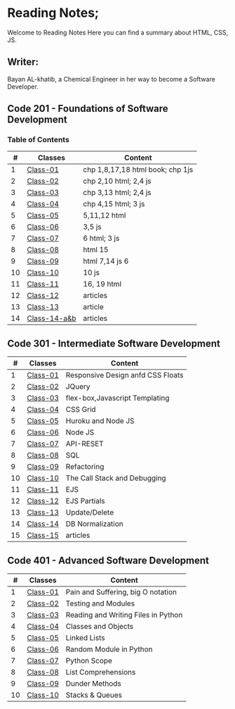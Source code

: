# Reading Notes;
 Welcome to Reading Notes Here you can find a summary about HTML, CSS, JS.

## Writer:
 Bayan AL-khatib, a Chemical Engineer in her way to become a Software Developer.

 ## Code 201 - Foundations of Software Development

### Table of Contents

| # | Classes |Content|
|---|---------|-------|
|1 | [Class-01](https://bayan-alkhatib.github.io/code-201-reading-notes/class-01)|chp 1,8,17,18 html book; chp 1js|
|2| [Class-02](https://bayan-alkhatib.github.io/code-201-reading-notes/class-02)  |chp 2,10 html; 2,4 js|
|3| [Class-03](https://bayan-alkhatib.github.io/code-201-reading-notes/class-03)  |chp 3,13 html; 2,4 js|
|4|  [Class-04](https://bayan-alkhatib.github.io/code-201-reading-notes/class-04)|chp 4,15 html; 3 js |
|5|   [Class-05](https://bayan-alkhatib.github.io/code-201-reading-notes/class-05)|5,11,12 html|
6 | [Class-06](https://bayan-alkhatib.github.io/code-201-reading-notes/class-06)|3,5 js|
|7|  [Class-07](https://bayan-alkhatib.github.io/code-201-reading-notes/class-07)|6 html; 3  js|
|8|  [Class-08](https://bayan-alkhatib.github.io/code-201-reading-notes/class-08)|html 15|
|9| [Class-09](https://bayan-alkhatib.github.io/code-201-reading-notes/class-09)|html 7,14 js 6  |
|10|  [Class-10](https://bayan-alkhatib.github.io/code-201-reading-notes/class-10) | 10 js| 
|11|  [Class-11](https://bayan-alkhatib.github.io/code-201-reading-notes/class-11)|16, 19 html  |
|12|   [Class-12](https://bayan-alkhatib.github.io/code-201-reading-notes/class-12)|articles | 
|13|    [Class-13](https://bayan-alkhatib.github.io/code-201-reading-notes/class-13)|article | 
|14| [Class-14-a&b](https://bayan-alkhatib.github.io/code-201-reading-notes/class-14-a&b)|articles  | 


## Code 301 - Intermediate Software Development

| # | Classes |Content|
|---|---------|-------|
|1| [Class-01](https://bayan-alkhatib.github.io/reading-notes/code-301/class-01)| Responsive Design anfd CSS Floats|
|2|[Class-02](https://bayan-alkhatib.github.io/reading-notes/code-301/class-02)|JQuery|
|3|[Class-03](https://bayan-alkhatib.github.io/reading-notes/code-301/class-03)|flex-box,Javascript Templating|
|4|[Class-04](https://bayan-alkhatib.github.io/reading-notes/code-301/class-04)|CSS Grid|
|5|[Class-05](https://bayan-alkhatib.github.io/reading-notes/code-301/class-05)|Huroku and Node JS|
|6|[Class-06](https://bayan-alkhatib.github.io/reading-notes/code-301/class-06)|Node JS|
|7|[Class-07](https://bayan-alkhatib.github.io/reading-notes/code-301/class-07)|API-RESET|
|8|[Class-08](https://bayan-alkhatib.github.io/reading-notes/code-301/class-08)|SQL|
|9|[Class-09](https://bayan-alkhatib.github.io/reading-notes/code-301/class-09)|Refactoring|
|10|[Class-10](https://bayan-alkhatib.github.io/reading-notes/code-301/class-10)|The Call Stack and Debugging|
|11|[Class-11](https://bayan-alkhatib.github.io/reading-notes/code-301/class-11)|EJS|
|12|[Class-12](https://bayan-alkhatib.github.io/reading-notes/code-301/class-12)|EJS Partials|
|13|[Class-13](https://bayan-alkhatib.github.io/reading-notes/code-301/class-13)| Update/Delete|
|14|[Class-14](https://bayan-alkhatib.github.io/reading-notes/code-301/class-14)| DB Normalization|
|15|[Class-15](https://bayan-alkhatib.github.io/reading-notes/code-301/class-15)| articles|

## Code 401 - Advanced Software Development

|# | Classes |Content|
|---|---------|-------|
|1 |[Class-01](https://bayan-alkhatib.github.io/reading-notes/code-401/class-01)| Pain and Suffering, big O notation|
|2 |[Class-02](https://bayan-alkhatib.github.io/reading-notes/code-401/class-02)| Testing and Modules|
|3 |[Class-03](https://bayan-alkhatib.github.io/reading-notes/code-401/class-03)| Reading and Writing Files in Python|
|4 |[Class-04](https://bayan-alkhatib.github.io/reading-notes/code-401/class-04)|Classes and Objects|
|5 |[Class-05](https://bayan-alkhatib.github.io/reading-notes/code-401/class-05)|Linked Lists|
|6 |[Class-06](https://bayan-alkhatib.github.io/reading-notes/code-401/class-06)| Random Module in Python|
|7 |[Class-07](https://bayan-alkhatib.github.io/reading-notes/code-401/class-07)| Python Scope|
|8 |[Class-08](https://bayan-alkhatib.github.io/reading-notes/code-401/class-08)| List Comprehensions|
|9 |[Class-09](https://bayan-alkhatib.github.io/reading-notes/code-401/class-09)| Dunder Methods|
|10 |[Class-10](https://bayan-alkhatib.github.io/reading-notes/code-401/class-10)| Stacks & Queues|

